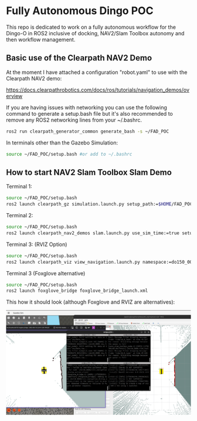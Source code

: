 # Fully Autonomous Dingo POC 

This repo is dedicated to work on a fully autonomous workflow for the Dingo-O in ROS2 inclusive of docking, NAV2/Slam Toolbox autonomy and then workflow management. 


## Basic use of the Clearpath NAV2 Demo

At the moment I have attached a configuration "robot.yaml" to use with the Clearpath NAV2 demo:

https://docs.clearpathrobotics.com/docs/ros/tutorials/navigation_demos/overview


If you are having issues with networking you can use the following command to generate a setup.bash file but it's also recommended to remove any ROS2 networking lines from your ~/.bashrc. 

```bash
ros2 run clearpath_generator_common generate_bash -s ~/FAD_POC
```

In terminals other than the Gazebo Simulation:
```bash
source ~/FAD_POC/setup.bash #or add to ~/.bashrc
```

## How to start NAV2 Slam Toolbox Slam Demo

Terminal 1:

```bash
source ~/FAD_POC/setup.bash
ros2 launch clearpath_gz simulation.launch.py setup_path:=$HOME/FAD_POC
```

Terminal 2: 
```bash
source ~/FAD_POC/setup.bash
ros2 launch clearpath_nav2_demos slam.launch.py use_sim_time:=true setup_path:=$HOME/FAD_POC
```

Terminal 3: (RVIZ Option)
```bash
source ~/FAD_POC/setup.bash
ros2 launch clearpath_viz view_navigation.launch.py namespace:=do150_0000 use_sim_time:=true
```

Terminal 3 (Foxglove alternative)
```bash
source ~/FAD_POC/setup.bash
ros2 launch foxglove_bridge foxglove_bridge_launch.xml 
```

This how it should look (although Foxglove and RVIZ are alternatives):

![alt text](image.png)
